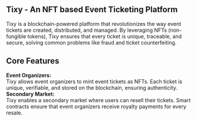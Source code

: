 ## Tixy - An NFT based Event Ticketing Platform
Tixy is a blockchain-powered platform that revolutionizes the way event tickets are created, distributed, and managed. By leveraging NFTs (non-fungible tokens), Tixy ensures that every ticket is unique, traceable, and secure, solving common problems like fraud and ticket counterfeiting.

## Core Features
**Event Organizers:**  
  Tixy allows event organizers to mint event tickets as NFTs. Each ticket is unique, verifiable, and stored on the blockchain, ensuring authenticity.
  **Secondary Market:**  
  Tixy enables a secondary market where users can resell their tickets. Smart contracts ensure that event organizers receive royalty payments for every resale.

